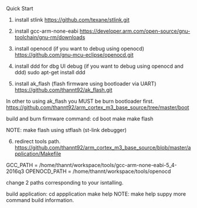 Quick Start

1. install stlink
https://github.com/texane/stlink.git

2. install gcc-arm-none-eabi
https://developer.arm.com/open-source/gnu-toolchain/gnu-rm/downloads

3. install openocd (if you want to debug using openocd)
https://github.com/gnu-mcu-eclipse/openocd.git

4. install ddd for dbg UI debug (if you want to debug using openocd and ddd)
sudo apt-get install ddd

5. install ak_flash (flash firmware using bootloader via UART)
https://github.com/thannt92/ak_flash.git

In other to using ak_flash you MUST be burn bootloader first.
https://github.com/thannt92/arm_cortex_m3_base_source/tree/master/boot

build and burn firmware command:
cd boot
make
make flash

NOTE: make flash using stflash (st-link debugger)

6. redirect tools path.
https://github.com/thannt92/arm_cortex_m3_base_source/blob/master/application/Makefile

GCC_PATH	= /home/thannt/workspace/tools/gcc-arm-none-eabi-5_4-2016q3
OPENOCD_PATH	= /home/thannt/workspace/tools/openocd

change 2 paths corresponding to your isntalling.

build application:
cd appplication
make help
NOTE: make help suppy more command build information. 






